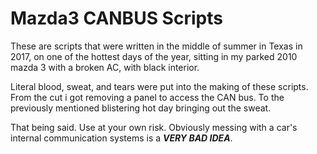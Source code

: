 # Mazda3 CANBUS Scripts

These are scripts that were written in the middle of summer in Texas in 2017,
on one of the hottest days of the year,
sitting in my parked 2010 mazda 3 with a broken AC, with black interior.

Literal blood, sweat, and tears were put into the making of these scripts.
From the cut i got removing a panel to access the CAN bus.
To the previously mentioned blistering hot day bringing out the sweat.

That being said. Use at your own risk.
Obviously messing with a car's internal communication systems is a ***VERY BAD IDEA***.
